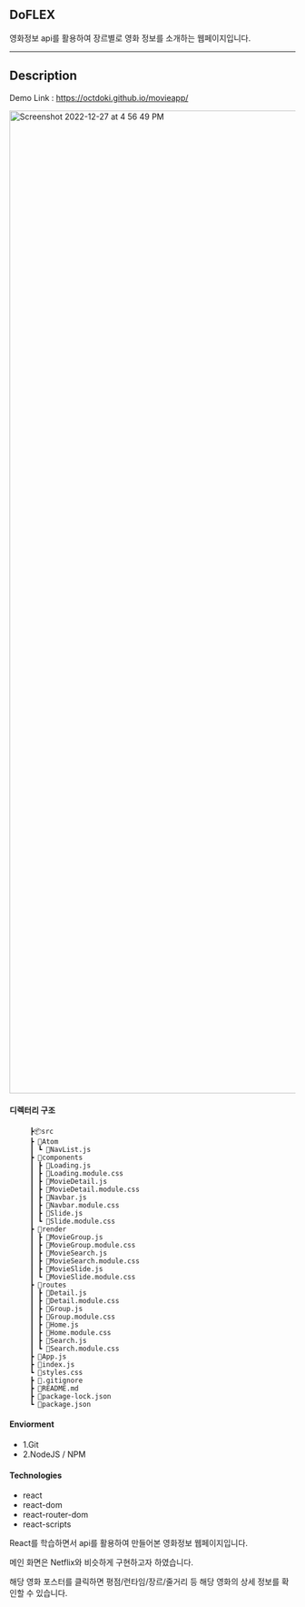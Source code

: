  ## DoFLEX

   영화정보 api를 활용하여 장르별로 영화 정보를 소개하는 웹페이지입니다.
   
   -------

## Description


   Demo Link : https://octdoki.github.io/movieapp/

   <img width="1728" alt="Screenshot 2022-12-27 at 4 56 49 PM" src="https://user-images.githubusercontent.com/76845650/210194666-de133068-0937-48e1-a742-8bdf492037cb.png">


   #### 디렉터리 구조

         ┣📦src
         ┣ 📂Atom
         ┃ ┗ 📜NavList.js
         ┣ 📂components
         ┃ ┣ 📜Loading.js
         ┃ ┣ 📜Loading.module.css
         ┃ ┣ 📜MovieDetail.js
         ┃ ┣ 📜MovieDetail.module.css
         ┃ ┣ 📜Navbar.js
         ┃ ┣ 📜Navbar.module.css
         ┃ ┣ 📜Slide.js
         ┃ ┗ 📜Slide.module.css
         ┣ 📂render
         ┃ ┣ 📜MovieGroup.js
         ┃ ┣ 📜MovieGroup.module.css
         ┃ ┣ 📜MovieSearch.js
         ┃ ┣ 📜MovieSearch.module.css
         ┃ ┣ 📜MovieSlide.js
         ┃ ┗ 📜MovieSlide.module.css
         ┣ 📂routes
         ┃ ┣ 📜Detail.js
         ┃ ┣ 📜Detail.module.css
         ┃ ┣ 📜Group.js
         ┃ ┣ 📜Group.module.css
         ┃ ┣ 📜Home.js
         ┃ ┣ 📜Home.module.css
         ┃ ┣ 📜Search.js
         ┃ ┗ 📜Search.module.css
         ┣ 📜App.js
         ┣ 📜index.js
         ┗ 📜styles.css
         ┣ 📜.gitignore
         ┣ 📜README.md
         ┣ 📜package-lock.json
         ┗ 📜package.json

  #### Enviorment
  * 1.Git
  * 2.NodeJS / NPM

  #### Technologies

  * react
  * react-dom
  * react-router-dom
  * react-scripts
  
  React를 학습하면서 api를 활용하여 만들어본 영화정보 웹페이지입니다.
  
  메인 화면은 Netflix와 비슷하게 구현하고자 하였습니다.
  
  해당 영화 포스터를 클릭하면 평점/런타임/장르/줄거리 등 해당 영화의 상세 정보를 확인할 수 있습니다.
  
  
  
